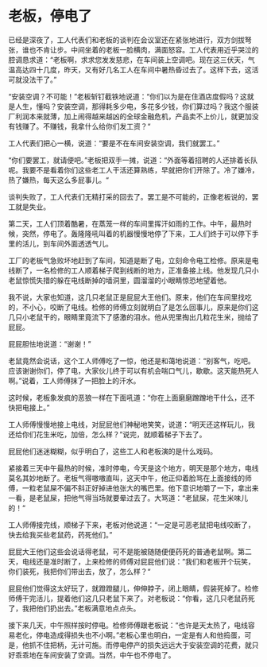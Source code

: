 # 老板，停电了
已经是深夜了，工人代表们和老板的谈判在会议室还在紧张地进行，双方剑拔弩张，谁也不肯让步。中间坐着的老板一脸横肉，满面怒容。工人代表用近乎哭泣的腔调恳求道：“老板啊，求求您发发慈悲，在车间装上空调吧。现在这三伏天，气温高达四十几度，昨天，又有好几名工人在车间中暑热昏过去了。这样下去，这活可就没法干了。”

“安装空调？不可能！”老板斩钉截铁地说道：“你们以为是在住酒店度假吗？这就是人生，懂吗？安装空调，那得耗多少电，多花多少钱，你们算过吗？我这个服装厂利润本来就薄，加上闹得越来越凶的全球金融危机，产品卖不上价儿，就更加没有钱赚了。不赚钱，我拿什么给你们发工资？“

工人代表们把心一横，说道：“要是不在车间安装空调，我们就罢工。”

“你们要罢工，就请便吧。”老板把双手一摊，说道：“外面等着招聘的人还排着长队呢。我要不是看着你们这些老工人干活还算熟练，早就把你们开除了。冷了嫌冷，热了嫌热，每天这么多屁事儿。“

谈判失败了，工人代表们无精打采的回去了。罢工是不可能的，正像老板说的，罢工就是失业。

第二天，工人们顶着酷暑，在蒸笼一样的车间里挥汗如雨的工作。中午，最热时候，突然，停电了。轰隆隆吼叫着的机器慢慢地停了下来，工人们终于可以停下手里的活儿，到车间外面透透气儿。

工厂的老板气急败坏地赶到了车间，知道是断了电，立刻命令电工检修。原来是电线断了，一名检修的工人顺着梯子爬到线断的地方，正准备接上线。他发现几只小老鼠惊慌失措的躲在电线断掉的墙洞里，圆溜溜的小眼睛惊恐地望着他。

我不说，大家也知道，这几只老鼠正是屁屁大王他们。原来，他们在车间里找吃的，不小心，咬断了电线。检修的师傅立刻就明白了是怎么回事儿，原来是你们这几只小老鼠干的，眼睛里竟流下了感激的泪水。他从兜里掏出几粒花生米，抛给了屁屁。

屁屁胆怯地说道：“谢谢！”

老鼠竟然会说话，这个工人师傅吃了一惊，他还是和蔼地说道：“别客气，吃吧。应该谢谢你们，停了电，大家伙儿终于可以有机会喘口气儿，歇歇。这天能热死人啊。”说着，工人师傅抹了一把脸上的汗水。

这时候，老板象发疯的恶狼一样在下面吼道：“你在上面磨磨蹭蹭地干什么，还不快把电接上。”

工人师傅慢慢地接上电线，对屁屁他们神秘地笑笑，说道：“明天还这样玩儿，我还给你们花生米吃，加倍，怎么样？”说完，就顺着梯子下去了。

屁屁他们迷迷糊糊，似乎明白了，这些工人和老板演的是什么戏码。

紧接着三天中午最热的时候，准时停电，今天是这个地方，明天是那个地方，电线莫名其妙地断了。老板气得嗷嗷直叫，这天中午，他正仰着脸骂在上面接线的师傅，一粒老鼠屎不偏不斜正好掉进他张大的嘴巴里。他下意识地嚼了一下，拿出来一看，是老鼠屎，把他气得当场就要晕过去了。大骂道：“老鼠屎，花生米味儿的！“

工人师傅接完线，顺梯子下来，老板对他说道：“一定是可恶老鼠把电线咬断了，快去给我买些老鼠药，药死他们。”

屁屁大王他们这些会说话得老鼠，可不是能被随随便便药死的普通老鼠啊。第二天，电线还是准时断了，上来检修的师傅对屁屁他们说：”我们和老板开个玩笑，你们装死，我把你们带出去，放了，怎么样？“

屁屁他们觉得这太好玩了，就蹬蹬腿儿，伸伸脖子，闭上眼睛，假装死掉了。检修师傅干完活儿，提着他们这几只老鼠下来了。对老板说：“你看，这几只老鼠药死了，我把他们扔出去。”老板满意地点点头。

接下来几天，中午照样按时停电。检修师傅跟老板说：“也许是天太热了，电线容易老化，停电造成得损失也不小啊。”老板心里也明白，一定是有人和他捣蛋，可是，他抓不住把柄，无计可施。而停电停产的损失远远大于安装空调的花费，就只好乖乖地在车间安装了空调。当然，中午也不停电了。
